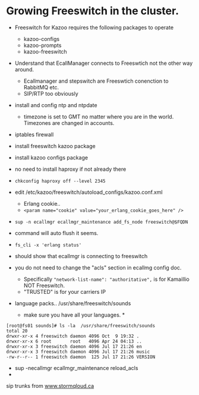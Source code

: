 # Growing Freeswitch in the cluster.

* Freeswitch for Kazoo requires the following packages to operate
  * kazoo-configs
  * kazoo-prompts
  * kazoo-freeswitch

* Understand that EcallManager connects to Freeswtich not the other way around.
  * Ecallmanager and stepswitch are Freeswtich conenction to RabbitMQ etc.
  * SIP/RTP too obviously
* install and config ntp and ntpdate
  * timezone is set to GMT no matter where you are in the world.  Timezones are changed in accounts.
* iptables firewall
* install freeswitch kazoo package
* install kazoo configs package
* no need to install haproxy if not already there
* ```chkconfig haproxy off --level 2345```
* edit /etc/kazoo/freeswitch/autoload_configs/kazoo.conf.xml
  * Erlang cookie..
  *  ```<param name="cookie" value="your_erlang_cookie_goes_here" />```
* ```sup -n ecallmgr ecallmgr_maintenance add_fs_node freeswitch@$FQDN ```
 * command will auto flush it seems.
*  ```fs_cli -x 'erlang status'```
  * should show that ecallmgr is connecting to freeswitch 
* you do not need to change the "acls" section in ecallmg config doc.
  * Specifically ```"network-list-name": "authoritative",``` is for Kamaillio NOT Freeswitch.
  * "TRUSTED" is for your carriers IP

* language packs.. /usr/share/freeswitch/sounds
  * make sure you have all your languages.
    * 
``` 
[root@fs01 sounds]# ls -la  /usr/share/freeswitch/sounds
total 20
drwxr-xr-x 4 freeswitch daemon 4096 Oct  9 19:32 .
drwxr-xr-x 6 root       root   4096 Apr 24 04:13 ..
drwxr-xr-x 3 freeswitch daemon 4096 Jul 17 21:26 en
drwxr-xr-x 3 freeswitch daemon 4096 Jul 17 21:26 music
-rw-r--r-- 1 freeswitch daemon  125 Jul 17 21:26 VERSION
```

* sup -necallmgr ecallmgr_maintenance reload_acls
* 

sip trunks from www.stormqloud.ca
